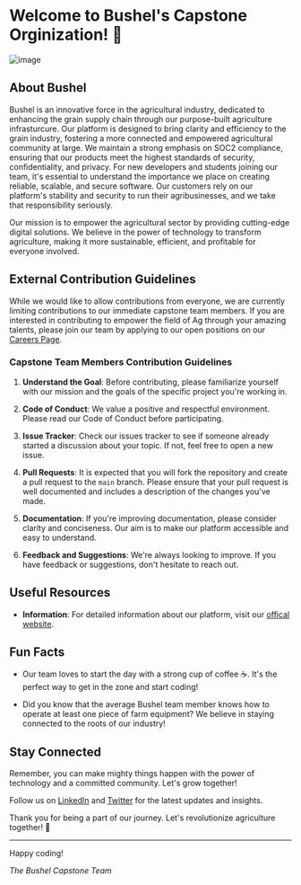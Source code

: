 # Welcome to Bushel's Capstone Orginization! 👋

![image](https://github.com/Bushel-Capstone/.github/assets/48454220/7044025f-a74e-482d-9899-ac976cdfaccd)


## About Bushel

Bushel is an innovative force in the agricultural industry, dedicated to enhancing the grain supply chain through our purpose-built agriculture infrasturcure. Our platform is designed to bring clarity and efficiency to the grain industry, fostering a more connected and empowered agricultural community at large. We maintain a strong emphasis on SOC2 compliance, ensuring that our products meet the highest standards of security, confidentiality, and privacy. For new developers and students joining our team, it's essential to understand the importance we place on creating reliable, scalable, and secure software. Our customers rely on our platform's stability and security to run their agribusinesses, and we take that responsibility seriously.

Our mission is to empower the agricultural sector by providing cutting-edge digital solutions. We believe in the power of technology to transform agriculture, making it more sustainable, efficient, and profitable for everyone involved.

## External Contribution Guidelines

While we would like to allow contributions from everyone, we are currently limiting contributions to our immediate capstone team members. If you are interested in contributing to empower the field of Ag through your amazing talents, please join our team by applying to our open positions on our [Careers Page](https://bushelpowered.com/careers).

### Capstone Team Members Contribution Guidelines

1. **Understand the Goal**: Before contributing, please familiarize yourself with our mission and the goals of the specific project you're working in.

2. **Code of Conduct**: We value a positive and respectful environment. Please read our Code of Conduct before participating.

3. **Issue Tracker**: Check our issues tracker to see if someone already started a discussion about your topic. If not, feel free to open a new issue.

4. **Pull Requests**: It is expected that you will fork the repository and create a pull request to the `main` branch. Please ensure that your pull request is well documented and includes a description of the changes you've made.

5. **Documentation**: If you're improving documentation, please consider clarity and conciseness. Our aim is to make our platform accessible and easy to understand.

6. **Feedback and Suggestions**: We're always looking to improve. If you have feedback or suggestions, don't hesitate to reach out.

## Useful Resources

- **Information**: For detailed information about our platform, visit our [offical website](https://bushelpowered.com).

## Fun Facts

- Our team loves to start the day with a strong cup of coffee ☕️. It's the perfect way to get in the zone and start coding!

- Did you know that the average Bushel team member knows how to operate at least one piece of farm equipment? We believe in staying connected to the roots of our industry!

## Stay Connected

Remember, you can make mighty things happen with the power of technology and a committed community. Let's grow together!

Follow us on [LinkedIn](https://www.linkedin.com/company/bushelpowered) and [Twitter](https://twitter.com/bushelpowered) for the latest updates and insights.

Thank you for being a part of our journey. Let's revolutionize agriculture together! 🌾

---

Happy coding!

_The Bushel Capstone Team_
